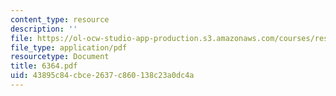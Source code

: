 ```yaml
---
content_type: resource
description: ''
file: https://ol-ocw-studio-app-production.s3.amazonaws.com/courses/res-12-000-evolution-of-physical-oceanography-spring-2007/43895c84cbce2637c860138c23a0dc4a_6364.pdf
file_type: application/pdf
resourcetype: Document
title: 6364.pdf
uid: 43895c84-cbce-2637-c860-138c23a0dc4a
---
```


